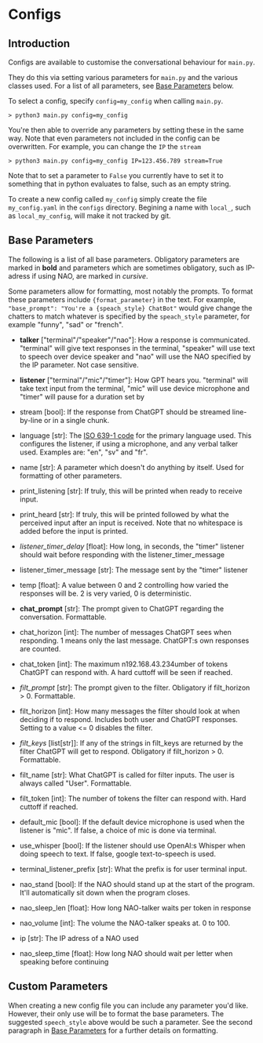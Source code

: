 # Configs

## Introduction
Configs are available to customise the conversational behaviour for `main.py`. 

They do this via setting various parameters for `main.py` and the various classes used. For a list of all parameters, see [Base Parameters](#base-parameters) below. 

To select a config, specify `config=my_config` when calling `main.py`. 
```
> python3 main.py config=my_config
```

You're then able to override any parameters by setting these in the same way. Note that even parameters not included in the config can be overwritten. For example, you can change the `IP`  the `stream` 
```
> python3 main.py config=my_config IP=123.456.789 stream=True
```
Note that to set a parameter to `False` you currently have to set it to something that in python evaluates to false, such as an empty string. 

To create a new config called `my_config` simply create the file `my_config.yaml` in the `configs` directory. Begining a name with `local_`, such as `local_my_config`, will make it not tracked by git. 

## Base Parameters

The following is a list of all base parameters. Obligatory parameters are marked in **bold** and parameters which are sometimes obligatory, such as IP-adress if using NAO, are marked in *cursive*.

Some parameters allow for formatting, most notably the prompts. To format these parameters include `{format_parameter}` in the text. For example, `"base_prompt": "You're a {speach_style} ChatBot"` would give change the chatters to match whatever is specified by the `speach_style` parameter, for example "funny", "sad" or "french".

- **talker** ["terminal"/"speaker"/"nao"]: How a response is communicated. "terminal" will give text responses in the terminal, "speaker" will use text to speech over device speaker and "nao" will use the NAO specified by the IP parameter. Not case sensitive.

- **listener** ["terminal"/"mic"/"timer"]: How GPT hears you. "terminal" will take text input from the terminal, "mic" will use device microphone and "timer" will pause for a duration set by 

- stream [bool]: If the response from ChatGPT should be streamed line-by-line or in a single chunk.

- language [str]: The [ISO 639-1 code](https://en.wikipedia.org/wiki/List_of_ISO_639-1_codes) for the primary language used. This configures the listener, if using a microphone, and any verbal talker used. Examples are: "en", "sv" and "fr". 

- name [str]: A parameter which doesn't do anything by itself. Used for formatting of other parameters.

- print_listening [str]: If truly, this will be printed when ready to receive input. 

- print_heard [str]: If truly, this will be printed followed by what the perceived input after an input is received. Note that no whitespace is added before the input is printed.

- *listener_timer_delay* [float]: How long, in seconds, the "timer" listener should wait before responding with the listener_timer_message

- listener_timer_message [str]: The message sent by the "timer" listener

- temp [float]: A value between 0 and 2 controlling how varied the responses will be. 2 is very varied, 0 is deterministic.

- **chat_prompt** [str]: The prompt given to ChatGPT regarding the conversation. Formattable. 

- chat_horizon [int]: The number of messages ChatGPT sees when responding. 1 means only the last message. ChatGPT:s own responses are counted.

- chat_token [int]: The maximum n192.168.43.234umber of tokens ChatGPT can respond with. A hard cuttoff will be seen if reached.

- *filt_prompt* [str]: The prompt given to the filter. Obligatory if filt_horizon > 0. Formattable. 

- filt_horizon [int]: How many messages the filter should look at when deciding if to respond. Includes both user and ChatGPT responses. Setting to a value <= 0 disables the filter. 

- *filt_keys* [list[str]]: If any of the strings in filt_keys are returned by the filter ChatGPT will get to respond. Obligatory if filt_horizon > 0. Formattable. 

- filt_name [str]: What ChatGPT is called for filter inputs. The user is always called "User". Formattable.

- filt_token [int]: The number of tokens the filter can respond with. Hard cuttoff if reached. 

- default_mic [bool]: If the default device microphone is used when the listener is "mic". If false, a choice of mic is done via terminal.

- use_whisper [bool]: If the listener should use OpenAI:s Whisper when doing speech to text. If false, google text-to-speech is used. 

- terminal_listener_prefix [str]: What the prefix is for user terminal input.

- nao_stand [bool]: If the NAO should stand up at the start of the program. It'll automatically sit down when the program closes. 

- nao_sleep_len [float]: How long NAO-talker waits per token in response

- nao_volume [int]: The volume the NAO-talker speaks at. 0 to 100.

- ip [str]: The IP adress of a NAO used

- nao_sleep_time [float]: How long NAO should wait per letter when speaking before continuing

## Custom Parameters

When creating a new config file you can include any parameter you'd like. However, their only use will be to format the base parameters. The suggested `speech_style` above would be such a parameter. See the second paragraph in [Base Parameters](#base-parameters) for a further details on formatting. 